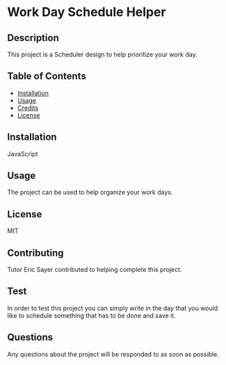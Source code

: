 
# Work Day Schedule Helper

## Description

This project is a Scheduler design to help prioritize your work day.

## Table of Contents 

- [Installation](#installation)
- [Usage](#usage)
- [Credits](#credits)
- [License](#license)

## Installation

JavaScript

## Usage

The project can be used to help organize your work days.

## License

MIT

## Contributing

Tutor Eric Sayer contributed to helping complete this project.

## Test

In order to test this project you can simply write in the day that you would like to schedule something that has to be done and save it.

## Questions

Any questions about the project will be responded to as soon as possible.


